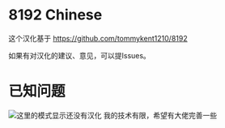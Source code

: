 # 8192 Chinese
这个汉化基于
https://github.com/tommykent1210/8192

如果有对汉化的建议、意见，可以提Issues。

# 已知问题
![这里的模式显示还没有汉化](https://i.postimg.cc/1tGgNwjS/1-2-2022-104959.jpg)
我的技术有限，希望有大佬完善一些
